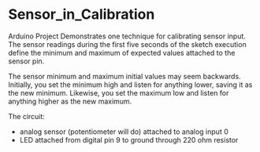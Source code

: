 # Sensor_in_Calibration

Arduino Project
Demonstrates one technique for calibrating sensor input. The sensor readings
  during the first five seconds of the sketch execution define the minimum and
  maximum of expected values attached to the sensor pin.

  The sensor minimum and maximum initial values may seem backwards. Initially,
  you set the minimum high and listen for anything lower, saving it as the new
  minimum. Likewise, you set the maximum low and listen for anything higher as
  the new maximum.

  The circuit:
  - analog sensor (potentiometer will do) attached to analog input 0
  - LED attached from digital pin 9 to ground through 220 ohm resistor
